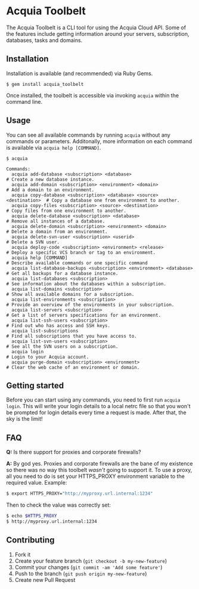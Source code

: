 # Acquia Toolbelt

The Acquia Toolbelt is a CLI tool for using the Acquia Cloud API. Some of the
features include getting information around your servers, subscription,
databases, tasks and domains.

## Installation

Installation is available (and recommended) via Ruby Gems.

```
$ gem install acquia_toolbelt
```

Once installed, the toolbelt is accessible via invoking `acquia` within the command line.

## Usage

You can see all available commands by running `acquia` without any commands or parameters. Additonally, more information on each command is available via `acquia help [COMMAND]`.

```
$ acquia

Commands:
  acquia add-database <subscription> <database>                          # Create a new database instance.
  acquia add-domain <subscription> <environment> <domain>                # Add a domain to an environment.
  acquia copy-database <subscription> <database> <source> <destination>  # Copy a database one from environment to another.
  acquia copy-files <subscription> <source> <destination>                # Copy files from one environment to another.
  acquia delete-database <subscription> <database>                       # Remove all instances of a database.
  acquia delete-domain <subscription> <environment> <domain>             # Delete a domain from an environment.
  acquia delete-svn-user <subscription> <userid>                         # Delete a SVN user.
  acquia deploy-code <subscription> <environment> <release>              # Deploy a specific VCS branch or tag to an environment.
  acquia help [COMMAND]                                                  # Describe available commands or one specific command
  acquia list-database-backups <subscription> <environment> <database>   # Get all backups for a database instance.
  acquia list-databases <subscription>                                   # See information about the databases within a subscription.
  acquia list-domains <subscription>                                     # Show all available domains for a subscription.
  acquia list-environments <subscription>                                # Provide an overview of the environments in your subscription.
  acquia list-servers <subscription>                                     # Get a list of servers specifications for an environment.
  acquia list-ssh-users <subscription>                                   # Find out who has access and SSH keys.
  acquia list-subscriptions                                              # Find all subscriptions that you have access to.
  acquia list-svn-users <subscription>                                   # See all the SVN users on a subscription.
  acquia login                                                           # Login to your Acquia account.
  acquia purge-domain <subscription> <environment>                       # Clear the web cache of an environment or domain.
```

## Getting started

Before you can start using any commands, you need to first run `acquia login`. This will write your login details to a local netrc file so that you won't be prompted for login details every time a request is made. After that, the sky is the limit!

## FAQ

**Q:** Is there support for proxies and corporate firewalls?

**A:** By god yes. Proxies and corporate firewalls are the bane of my existence so there was no way this toolbelt _wasn't_ going to support it. To use a proxy, all you need to do is set your HTTPS_PROXY environment variable to the required value. Example:

```bash
$ export HTTPS_PROXY="http://myproxy.url.internal:1234"
```

Then to check the value was correctly set:

```bash
$ echo $HTTPS_PROXY
$ http://myproxy.url.internal:1234
```

## Contributing

1. Fork it
2. Create your feature branch (`git checkout -b my-new-feature`)
3. Commit your changes (`git commit -am 'Add some feature'`)
4. Push to the branch (`git push origin my-new-feature`)
5. Create new Pull Request
